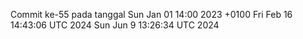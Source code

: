 Commit ke-55 pada tanggal Sun Jan 01 14:00 2023 +0100
Fri Feb 16 14:43:06 UTC 2024
Sun Jun  9 13:26:34 UTC 2024
